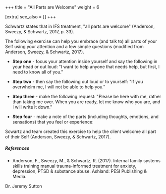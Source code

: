 +++
title = "All Parts are Welcome"
weight = 6

[extra]
see_also = []
+++

Schwartz states that in IFS treatment, "all parts are welcome" (Anderson, Sweezy, & Schwartz, 2017, p. 33).

The following exercise can help you embrace (and talk to) all parts of your Self using your attention and a few simple questions (modified from Anderson, Sweezy, & Schwartz, 2017).

- **Step one** - focus your attention inside yourself and say the following in your head or out loud: "I want to help anyone that needs help, but first, I need to know all of you."

- **Step two** - then say the following out loud or to yourself: "If you overwhelm me, I will not be able to help you."

- **Step three** - make the following request: "Please be here with me, rather than taking me over. When you are ready, let me know who you are, and I will write it down."

- **Step four** - make a note of the parts (including thoughts, emotions, and sensations) that you feel or experience:

Scwartz and team created this exercise to help the client welcome all part of their Self (Anderson, Sweezy, & Schwartz, 2017).

##### References
- Anderson, F., Sweezy, M., & Schwartz, R. (2017). Internal family systems skills training manual trauma-informed treatment for anxiety, depression, PTSD & substance abuse. Ashland: PESI Publishing & Media.

Dr. Jeremy Sutton